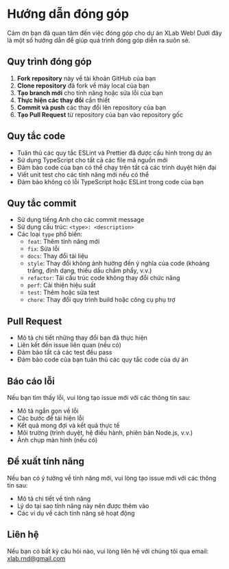 # Hướng dẫn đóng góp

Cảm ơn bạn đã quan tâm đến việc đóng góp cho dự án XLab Web! Dưới đây là một số hướng dẫn để giúp quá trình đóng góp diễn ra suôn sẻ.

## Quy trình đóng góp

1. **Fork repository** này về tài khoản GitHub của bạn
2. **Clone repository** đã fork về máy local của bạn
3. **Tạo branch mới** cho tính năng hoặc sửa lỗi của bạn
4. **Thực hiện các thay đổi** cần thiết
5. **Commit và push** các thay đổi lên repository của bạn
6. **Tạo Pull Request** từ repository của bạn vào repository gốc

## Quy tắc code

- Tuân thủ các quy tắc ESLint và Prettier đã được cấu hình trong dự án
- Sử dụng TypeScript cho tất cả các file mã nguồn mới
- Đảm bảo code của bạn có thể chạy trên tất cả các trình duyệt hiện đại
- Viết unit test cho các tính năng mới nếu có thể
- Đảm bảo không có lỗi TypeScript hoặc ESLint trong code của bạn

## Quy tắc commit

- Sử dụng tiếng Anh cho các commit message
- Sử dụng cấu trúc: `<type>: <description>`
- Các loại `type` phổ biến:
  - `feat`: Thêm tính năng mới
  - `fix`: Sửa lỗi
  - `docs`: Thay đổi tài liệu
  - `style`: Thay đổi không ảnh hưởng đến ý nghĩa của code (khoảng trắng, định dạng, thiếu dấu chấm phẩy, v.v.)
  - `refactor`: Tái cấu trúc code không thay đổi chức năng
  - `perf`: Cải thiện hiệu suất
  - `test`: Thêm hoặc sửa test
  - `chore`: Thay đổi quy trình build hoặc công cụ phụ trợ

## Pull Request

- Mô tả chi tiết những thay đổi bạn đã thực hiện
- Liên kết đến issue liên quan (nếu có)
- Đảm bảo tất cả các test đều pass
- Đảm bảo code của bạn tuân thủ các quy tắc code của dự án

## Báo cáo lỗi

Nếu bạn tìm thấy lỗi, vui lòng tạo issue mới với các thông tin sau:
- Mô tả ngắn gọn về lỗi
- Các bước để tái hiện lỗi
- Kết quả mong đợi và kết quả thực tế
- Môi trường (trình duyệt, hệ điều hành, phiên bản Node.js, v.v.)
- Ảnh chụp màn hình (nếu có)

## Đề xuất tính năng

Nếu bạn có ý tưởng về tính năng mới, vui lòng tạo issue mới với các thông tin sau:
- Mô tả chi tiết về tính năng
- Lý do tại sao tính năng này nên được thêm vào
- Các ví dụ về cách tính năng sẽ hoạt động

## Liên hệ

Nếu bạn có bất kỳ câu hỏi nào, vui lòng liên hệ với chúng tôi qua email:
xlab.rnd@gmail.com 